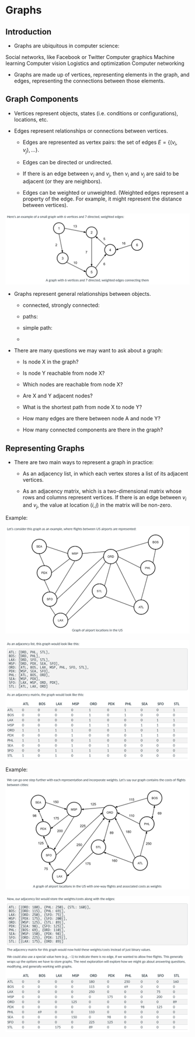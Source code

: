 # Graphs

## Introduction

- Graphs are ubiquitous in computer science:

Social networks, like Facebook or Twitter
Computer graphics
Machine learning
Computer vision
Logistics and optimization
Computer networking

- Graphs are made up of vertices, representing elements in the graph, and edges, representing the connections between those elements. 

## Graph Components

- Vertices represent objects, states (i.e. conditions or configurations), locations, etc. 

- Edges represent relationships or connections between vertices.

  - Edges are represented as vertex pairs: the set of edges $E = \{(v_i, v_j),...\}$. 
  
  - Edges can be directed or undirected. 

  - If there is an edge between $v_i$ and $v_j$, then $v_i$ and $v_j$ are said to be adjacent (or they are neighbors).
  
  - Edges can be weighted or unweighted. (Weighted edges represent a property of the edge. For example, it might represent the distance between vertices).



![](example.png)


- Graphs represent general relationships between objects. 

  - connected, strongly connected: 

  - paths: 
  
  - simple path: 
  
  - 


- There are many questions we may want to ask about a graph:

  - Is node X in the graph?
  
  - Is node Y reachable from node X?
  
  - Which nodes are reachable from node X?
  
  - Are X and Y adjacent nodes?
  
  - What is the shortest path from node X to node Y?
  
  - How many edges are there between node A and node Y?
  
  - How many connected components are there in the graph?



## Representing Graphs


- There are two main ways to represent a graph in practice:

  - As an adjacency list, in which each vertex stores a list of its adjacent vertices.
  
  - As an adjacency matrix, which is a two-dimensional matrix whose rows and columns represent vertices. If there is an edge between $v_i$ and $v_j$, the value at location $(i, j)$ in the matrix will be non-zero.
  
Example: 

![](example2-1.png)

![](example2-2.png)


Example: 

![](example3-1.png)

![](example3-2.png)


